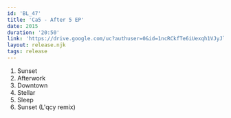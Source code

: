 ```yaml
---
id: 'BL_47'
title: 'Ca5 - After 5 EP'
date: 2015
duration: '20:50'
link: 'https://drive.google.com/uc?authuser=0&id=1ncRCkfTe6iUexqh1VJyJlKzSAi1Keiz8&export=download'
layout: release.njk
tags: release
---
```


01. Sunset
02. Afterwork
03. Downtown
04. Stellar
05. Sleep
06. Sunset (L'qcy remix)